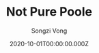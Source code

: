 ---
title: Not Pure Poole
github: https://github.com/vszhub/not-pure-poole
demo: https://vszhub.github.io/not-pure-poole/
author: Songzi Vong
date: 2020-10-01T00:00:00.000Z
ssg:
  - Jekyll
cms:
  - Markdown
category:
  - Blog
description: A simple, beautiful, and powerful Jekyll theme for blogs
draft: true
publish_date: '2020-09-27T09:52:35Z'
update_date: '2020-10-08T12:10:04Z'
github_star: 65
github_fork: 214
---